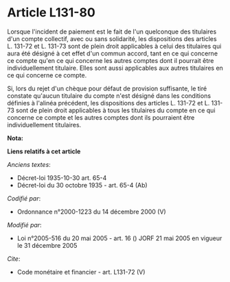 # Article L131-80

Lorsque l'incident de paiement est le fait de l'un quelconque des titulaires d'un compte collectif, avec ou sans solidarité,
les dispositions des articles L. 131-72 et L. 131-73 sont de plein droit applicables à celui des titulaires qui aura été
désigné à cet effet d'un commun accord, tant en ce qui concerne ce compte qu'en ce qui concerne les autres comptes dont il
pourrait être individuellement titulaire. Elles sont aussi applicables aux autres titulaires en ce qui concerne ce compte. 

Si, lors du rejet d'un chèque pour défaut de provision suffisante, le tiré constate qu'aucun titulaire du compte n'est
désigné dans les conditions définies à l'alinéa précédent, les dispositions des articles L. 131-72 et L. 131-73 sont de plein
droit applicables à tous les titulaires du compte en ce qui concerne ce compte et les autres comptes dont ils pourraient être
individuellement titulaires.

**Nota:**



**Liens relatifs à cet article**

_Anciens textes_:

  - Décret-loi 1935-10-30 art. 65-4
  - Décret-loi du 30 octobre 1935 - art. 65-4 (Ab)

_Codifié par_:

  - Ordonnance n°2000-1223 du 14 décembre 2000 (V)

_Modifié par_:

  - Loi n°2005-516 du 20 mai 2005 - art. 16 () JORF 21 mai 2005 en vigueur le 31 décembre 2005

_Cite_:

  - Code monétaire et financier - art. L131-72 (V)
